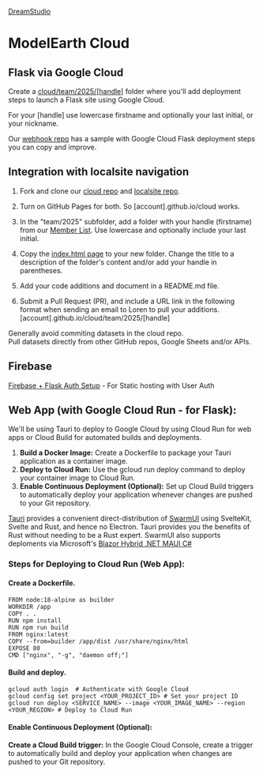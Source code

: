 [DreamStudio](https://dreamstudio.com)
# ModelEarth Cloud

## Flask via Google Cloud

Create a [cloud/team/2025/[handle]](https://github.com/modelearth/cloud/) folder where you'll add deployment steps to launch a Flask site using Google Cloud. 

For your [handle] use lowercase firstname and optionally your last initial, or your nickname.

Our [webhook repo](https://github.com/modelearth/webhook/) has a sample with Google Cloud Flask deployment steps you can copy and improve.


## Integration with localsite navigation

1. Fork and clone our [cloud repo](https://github.com/modelearth/cloud) and [localsite repo](https://github.com/modelearth/localsite). 

2. Turn on GitHub Pages for both. So [account].github.io/cloud works.

3. In the "team/2025" subfolder, add a folder with your handle (firstname) from our [Member List](https://model.earth/community/members).
Use lowercase and optionally include your last initial.

4. Copy the [index.html page](https://github.com/ModelEarth/cloud/blob/main/index.html) to your new folder. Change the title to a description of the folder's content and/or add your handle in parentheses.

5. Add your code additions and document in a README.md file.

6. Submit a Pull Request (PR), and include a URL link in the following format when sending an email to Loren to pull your additions.
[account].github.io/cloud/team/2025/[handle]


Generally avoid commiting datasets in the cloud repo.  
Pull datasets directly from other GitHub repos, Google Sheets and/or APIs.

<!--
Let's document trying [Cursor AI with Claude](https://cursor.com).

CoLabs + [Anvil](https://anvil.works/learn/tutorials/data-science#connecting-notebooks) + [Plotly](https://plotly.com/python) and [Seaborn](https://seaborn.pydata.org/examples/index.html) + [Cursor](https://www.cursor.com/) 

[Cloudflare Workers](https://developers.cloudflare.com/workers/) to create an app.
-->

## Firebase

[Firebase + Flask Auth Setup](team/2025/revanth) - For Static hosting with User Auth

## Web App (with Google Cloud Run - for Flask):

We'll be using Tauri to deploy to Google Cloud by using Cloud Run for web apps or Cloud Build for automated builds and deployments. 

1. **Build a Docker Image:** Create a Dockerfile to package your Tauri application as a container image.
2. **Deploy to Cloud Run:** Use the gcloud run deploy command to deploy your container image to Cloud Run. 
3. **Enable Continuous Deployment (Optional):** Set up Cloud Build triggers to automatically deploy your application whenever changes are pushed to your Git repository. 

[Tauri](https://tauri.app/) provides a convenient direct-distribution of [SwarmUI](https://dreamstudio.com/swarm) using SvelteKit, Svelte and Rust, and hence no Electron.  Tauri provides you the benefits of Rust without needing to be a Rust expert. SwarmUI also supports deploments via Microsoft's [Blazor Hybrid .NET MAUI C#](https://learn.microsoft.com/en-us/training/modules/build-blazor-hybrid/)


### Steps for Deploying to Cloud Run (Web App):

#### Create a Dockerfile.

	FROM node:18-alpine as builder
    WORKDIR /app
    COPY . .
    RUN npm install
    RUN npm run build
    FROM nginx:latest
    COPY --from=builder /app/dist /usr/share/nginx/html
    EXPOSE 80
    CMD ["nginx", "-g", "daemon off;"]

#### Build and deploy.

    gcloud auth login  # Authenticate with Google Cloud
    gcloud config set project <YOUR_PROJECT_ID> # Set your project ID
    gcloud run deploy <SERVICE_NAME> --image <YOUR_IMAGE_NAME> --region <YOUR_REGION> # Deploy to Cloud Run

#### Enable Continuous Deployment (Optional):

**Create a Cloud Build trigger:** In the Google Cloud Console, create a trigger to automatically build and deploy your application when changes are pushed to your Git repository.
